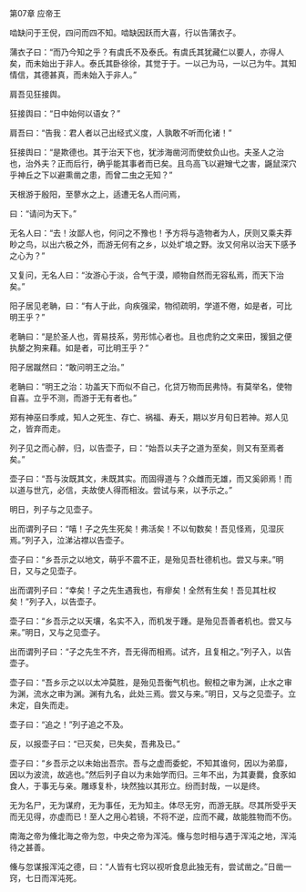 第07章 应帝王

啮缺问于王倪，四问而四不知。啮缺因跃而大喜，行以告蒲衣子。

蒲衣子曰：“而乃今知之乎？有虞氏不及泰氏。有虞氏其犹藏仁以要人，亦得人矣，而未始出于非人。泰氏其卧徐徐，其觉于于。一以己为马，一以己为牛。其知情信，其德甚真，而未始入于非人。”

肩吾见狂接舆。

狂接舆曰：“日中始何以语女？”

肩吾曰：“告我：君人者以己出经式义度，人孰敢不听而化诸！”

狂接舆曰：“是欺德也。其于治天下也，犹涉海凿河而使蚊负山也。夫圣人之治也，治外夫？正而后行，确乎能其事者而已矣。且鸟高飞以避矰弋之害，鼷鼠深穴乎神丘之下以避熏凿之患，而曾二虫之无知？”

天根游于殷阳，至蓼水之上，适遭无名人而问焉，

曰：“请问为天下。”

无名人曰：“去！汝鄙人也，何问之不豫也！予方将与造物者为人，厌则又乘夫莽眇之鸟，以出六极之外，而游无何有之乡，以处圹埌之野。汝又何帛以治天下感予之心为？”

又复问，无名人曰：“汝游心于淡，合气于漠，顺物自然而无容私焉，而天下治矣。”

阳子居见老聃，曰：“有人于此，向疾强梁，物彻疏明，学道不倦，如是者，可比明王乎？”

老聃曰：“是於圣人也，胥易技系，劳形怵心者也。且也虎豹之文来田，猨狙之便执嫠之狗来藉。如是者，可比明王乎？”

阳子居蹴然曰：“敢问明王之治。”

老聃曰：“明王之治：功盖天下而似不自己，化贷万物而民弗恃。有莫举名，使物自喜。立乎不测，而游于无有者也。”

郑有神巫曰季咸，知人之死生、存亡、祸福、寿夭，期以岁月旬日若神。郑人见之，皆弃而走。

列子见之而心醉，归，以告壶子，曰：“始吾以夫子之道为至矣，则又有至焉者矣。”

壶子曰：“吾与汝既其文，未既其实。而固得道与？众雌而无雄，而又奚卵焉！而以道与世亢，必信，夫故使人得而相汝。尝试与来，以予示之。”

明日，列子与之见壶子。

出而谓列子曰：“嘻！子之先生死矣！弗活矣！不以旬数矣！吾见怪焉，见湿灰焉。”列子入，泣涕沾襟以告壶子。

壶子曰：“乡吾示之以地文，萌乎不震不正，是殆见吾杜德机也。尝又与来。”明日，又与之见壶子。

出而谓列子曰：“幸矣！子之先生遇我也，有瘳矣！全然有生矣！吾见其杜权矣！”列子入，以告壶子。

壶子曰：“乡吾示之以天壤，名实不入，而机发于踵。是殆见吾善者机也。尝又与来。”明日，又与之见壶子。

出而谓列子曰：“子之先生不齐，吾无得而相焉。试齐，且复相之。”列子入，以告壶子。

壶子曰：“吾乡示之以以太冲莫胜，是殆见吾衡气机也。鲵桓之审为渊，止水之审为渊，流水之审为渊。渊有九名，此处三焉。尝又与来。”明日，又与之见壶子。立未定，自失而走。

壶子曰：“追之！”列子追之不及。

反，以报壶子曰：“已灭矣，已失矣，吾弗及已。”

壶子曰：“乡吾示之以未始出吾宗。吾与之虚而委蛇，不知其谁何，因以为弟靡，因以为波流，故逃也。”然后列子自以为未始学而归。三年不出，为其妻爨，食豕如食人，于事无与亲。雕琢复朴，块然独以其形立。纷而封哉，一以是终。

无为名尸，无为谋府，无为事任，无为知主。体尽无穷，而游无朕。尽其所受乎天而无见得，亦虚而已！至人之用心若镜，不将不逆，应而不藏，故能胜物而不伤。

南海之帝为儵北海之帝为忽，中央之帝为浑沌。儵与忽时相与遇于浑沌之地，浑沌待之甚善。

儵与忽谋报浑沌之德，曰：“人皆有七窍以视听食息此独无有，尝试凿之。”日凿一窍，七日而浑沌死。

